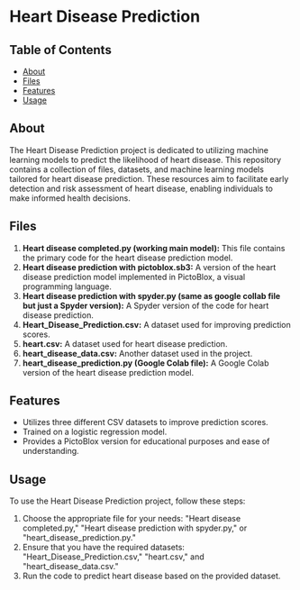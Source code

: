 # Heart Disease Prediction

## Table of Contents

- [About](#about)
- [Files](#files)
- [Features](#features)
- [Usage](#usage)

## About

The Heart Disease Prediction project is dedicated to utilizing machine learning models to predict the likelihood of heart disease. This repository contains a collection of files, datasets, and machine learning models tailored for heart disease prediction. These resources aim to facilitate early detection and risk assessment of heart disease, enabling individuals to make informed health decisions.

## Files

1. **Heart disease completed.py (working main model):** This file contains the primary code for the heart disease prediction model.
2. **Heart disease prediction with pictoblox.sb3:** A version of the heart disease prediction model implemented in PictoBlox, a visual programming language.
3. **Heart disease prediction with spyder.py (same as google collab file but just a Spyder version):** A Spyder version of the code for heart disease prediction.
4. **Heart_Disease_Prediction.csv:** A dataset used for improving prediction scores.
5. **heart.csv:** A dataset used for heart disease prediction.
6. **heart_disease_data.csv:** Another dataset used in the project.
7. **heart_disease_prediction.py (Google Colab file):** A Google Colab version of the heart disease prediction model.

## Features

- Utilizes three different CSV datasets to improve prediction scores.
- Trained on a logistic regression model.
- Provides a PictoBlox version for educational purposes and ease of understanding.

## Usage

To use the Heart Disease Prediction project, follow these steps:

1. Choose the appropriate file for your needs: "Heart disease completed.py," "Heart disease prediction with spyder.py," or "heart_disease_prediction.py."
2. Ensure that you have the required datasets: "Heart_Disease_Prediction.csv," "heart.csv," and "heart_disease_data.csv."
3. Run the code to predict heart disease based on the provided dataset.
